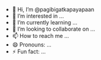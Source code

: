 - 👋 Hi, I’m @pagibigatkapayapaan
- 👀 I’m interested in ...
- 🌱 I’m currently learning ...
- 💞️ I’m looking to collaborate on ...
- 📫 How to reach me ...
- 😄 Pronouns: ...
- ⚡ Fun fact: ...

<!---
pagibigatkapayapaan/pagibigatkapayapaan is a ✨ special ✨ repository because its `README.md` (this file) appears on your GitHub profile.
You can click the Preview link to take a look at your changes.
--->
